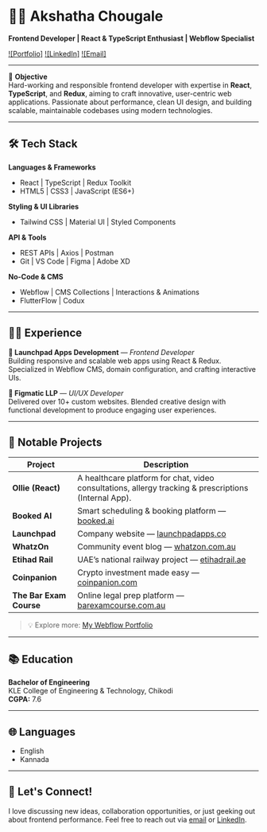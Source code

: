 # 👩‍💻 Akshatha Chougale

**Frontend Developer | React & TypeScript Enthusiast | Webflow Specialist**

[![Portfolio]](https://akshatha-chougale.webflow.io)
[![LinkedIn]](https://www.linkedin.com/in/akshatha-chougale-41647817a)
[![Email]](mailto:akshatha.chougale@gmail.com)

---

🎯 **Objective**  
Hard-working and responsible frontend developer with expertise in **React**, **TypeScript**, and **Redux**, aiming to craft innovative, user-centric web applications. Passionate about performance, clean UI design, and building scalable, maintainable codebases using modern technologies.

---

## 🛠️ Tech Stack

**Languages & Frameworks**  
- React | TypeScript | Redux Toolkit  
- HTML5 | CSS3 | JavaScript (ES6+)

**Styling & UI Libraries**  
- Tailwind CSS | Material UI | Styled Components

**API & Tools**  
- REST APIs | Axios | Postman  
- Git | VS Code | Figma | Adobe XD

**No-Code & CMS**  
- Webflow | CMS Collections | Interactions & Animations  
- FlutterFlow | Codux

---

## 👩‍💻 Experience

**🚀 Launchpad Apps Development** — *Frontend Developer*  
Building responsive and scalable web apps using React & Redux. Specialized in Webflow CMS, domain configuration, and crafting interactive UIs.

**🎨 Figmatic LLP** — *UI/UX Developer*  
Delivered over 10+ custom websites. Blended creative design with functional development to produce engaging user experiences.

---

## 🚧 Notable Projects

| Project | Description |
|--------|-------------|
| **Ollie (React)** | A healthcare platform for chat, video consultations, allergy tracking & prescriptions (Internal App). |
| **Booked AI** | Smart scheduling & booking platform — [booked.ai](https://www.booked.ai) |
| **Launchpad** | Company website — [launchpadapps.co](https://www.launchpadapps.co) |
| **WhatzOn** | Community event blog — [whatzon.com.au](https://blog.whatzon.com.au) |
| **Etihad Rail** | UAE’s national railway project — [etihadrail.ae](https://www.etihadrail.ae) |
| **Coinpanion** | Crypto investment made easy — [coinpanion.com](https://en.coinpanion.com) |
| **The Bar Exam Course** | Online legal prep platform — [barexamcourse.com.au](https://www.barexamcourse.com.au) |

> 💡 Explore more: [My Webflow Portfolio](https://akshatha-chougale.webflow.io/)

---

## 📚 Education

**Bachelor of Engineering**  
KLE College of Engineering & Technology, Chikodi  
**CGPA:** 7.6

---

## 🌐 Languages

- English  
- Kannada

---

## 📩 Let's Connect!

I love discussing new ideas, collaboration opportunities, or just geeking out about frontend performance. Feel free to reach out via [email](mailto:akshatha.chougale@gmail.com) or [LinkedIn](https://www.linkedin.com/in/akshatha-chougale-41647817a).
